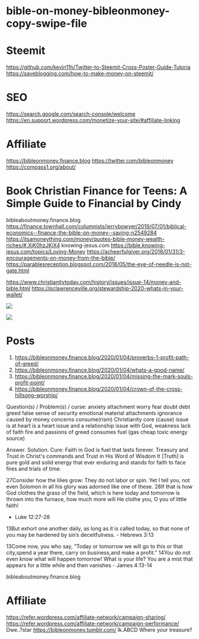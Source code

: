 # bible-on-money-bibleonmoney-copy-swipe-file

# Steemit
https://github.com/kevin11h/Twitter-to-Steemit-Cross-Poster-Guide-Tutoria
https://saveblogging.com/how-to-make-money-on-steemit/

# SEO
https://search.google.com/search-console/welcome
https://en.support.wordpress.com/monetize-your-site/#affiliate-linking

# Affiliate


https://bibleonmoney.finance.blog
https://twitter.com/bibleonmoney
https://compass1.org/about/
# Book Christian Finance for Teens: A Simple Guide to Financial by Cindy
bibleaboutmoney.finance.blog
https://finance.townhall.com/columnists/jerrybowyer/2019/07/01/biblical-economics--finance-the-bible-on-money--saving-n2549284
https://itsamoneything.com/money/quotes-bible-money-wealth-riches/#.XjK0hzJKjX4
knowing-jesus.com
https://bible.knowing-jesus.com/topics/Loving-Money
https://acheerfulgiver.org/2018/01/31/3-encouragements-on-money-from-the-bible/
https://parablesreception.blogspot.com/2018/05/the-eye-of-needle-is-not-gate.html

https://www.christianitytoday.com/history/issues/issue-14/money-and-bible.html
https://pclawrenceville.org/stewardship-2020-whats-in-your-wallet/

![](https://images.knowing-jesus.com/w/400/54-1+TIMOTHY/1+Timothy+6-10+The+Love+Of+Money+Is+A+Root+Of+Evil+beige.jpg)

![](https://pclawrenceville.org/wp-content/uploads/2019/11/bigstock-Holy-Bible-on-money-background-122732501-768x512.jpg)

# Posts
1. https://bibleonmoney.finance.blog/2020/01/04/proverbs-1-profit-path-of-greed/
2. https://bibleonmoney.finance.blog/2020/01/04/whats-a-good-name/
3. https://bibleonmoney.finance.blog/2020/01/04/missing-the-mark-souls-profit-point/
4. https://bibleonmoney.finance.blog/2020/01/04/crown-of-the-cross-hillsong-worship/

Question(s) / Problem(s) / curse: anxiety attachment worry fear doubt debt greed false sense of security emotional material attachments ignorance caused by money concerns consume(rism) Christianity core (cause) issue is at heart is a heart issue and a relationship issue with God, weakness lack of faith fire and passions of greed consumes fuel (gas cheap toxic energy source)

Answer.  Solution.  Cure: Faith in God is fuel that lasts forever.  Treasury and Trust in Christ's commands and Trust in His Word of Wisdom  It [Truth] is pure gold and solid energy that ever enduring and stands for faith to face fires and trials of time.

27Consider how the lilies grow: They do not labor or spin. Yet I tell you, not even Solomon in all his glory was adorned like one of these. 28If that is how God clothes the grass of the field, which is here today and tomorrow is thrown into the furnace, how much more will He clothe you, O you of little faith!
- Luke 12:27-28



13But exhort one another daily, as long as it is called today, so that none of you may be hardened by sin’s deceitfulness. - Hebrews 3:13


13Come now, you who say, “Today or tomorrow we will go to this or that city,spend a year there, carry on business,and make a profit.” 14You do not even know what will happen tomorrow! What is your life? You are a mist that appears for a little while and then vanishes - James 4:13-14


bibleaboutmoney.finance.blog

# Affiliate
https://refer.wordpress.com/affiliate-network/campaign-sharing/
https://refer.wordpress.com/affiliate-network/campaign-performance/
Dwe..?star
https://bibleonmoney.tumblr.com/
lk.ABCD
Where your treasure?
